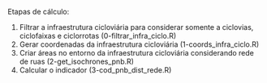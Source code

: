 Etapas de cálculo:
1. Filtrar a infraestrutura cicloviária para considerar somente a ciclovias, ciclofaixas e ciclorrotas (0-filtrar_infra_ciclo.R)
2. Gerar coordenadas da infraestrutura cicloviária (1-coords_infra_ciclo.R)
3. Criar áreas no entorno da infraestrutura cicloviária considerando rede de ruas (2-get_isochrones_pnb.R)
4. Calcular o indicador (3-cod_pnb_dist_rede.R)
